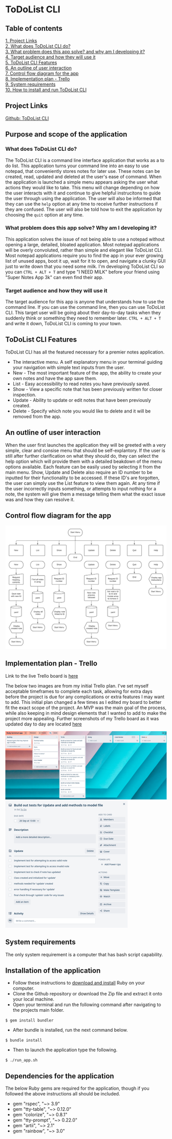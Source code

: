 # ToDoList CLI

## Table of contents

[1. Project Links](#Project-Links)  
[2. What does ToDoList CLI do?](#What-does-ToDoList-CLI-do?)  
[3. What problem does this app solve? and why am I developing it?](#What-problem-does-this-app-solve?-Why-am-I-developing-it?)  
[4. Target audience and how they will use it](#Target-audience-and-how-they-will-use-it)  
[5. ToDoList CLI Features](#ToDoList-CLI-Features)  
[6. An outline of user interaction](#An-outline-of-user-interaction)  
[7. Control flow diagram for the app](#Control-flow-diagram-for-the-app)  
[8. Implementation plan - Trello](#Implementation-plan---Trello)  
[9. System requirements](#System-requirements)  
[10. How to install and run ToDoList CLI](#How-to-install-and-run-ToDoList-CLI)  

## Project Links

[Github: ToDoList CLI](https://github.com/Finbob12/ToDoList-CLI)

## Purpose and scope of the application

### What does ToDoList CLI do?

The ToDoList CLI is a command line interface application that works as a to do list. This application turns your command line into an easy to use notepad, that conveniently stores notes for later use. These notes can be created, read, updated and deleted at the user's ease of command. When the application is launched a simple menu appears asking the user what actions they would like to take. This menu will change depending on how the user interacts with it and continue to give helpful instrucitons to guide the user through using the application. The user will also be informed that they can use the `help` option at any time to receive further instructions if they are confused. The user will also be told how to exit the application by choosing the `quit` option at any time.

### What problem does this app solve? Why am I developing it?

This application solves the issue of not being able to use a notepad without opening a large, detailed, bloated application. Most notepad applications will be overly convoluted, rather than simple and elegant like ToDoList CLI. Most notepad applications require you to find the app in your ever growing list of unused apps, boot it up, wait for it to open, and navigate a clunky GUI just to write down that you need some milk. I'm developing ToDoList CLI so you can `CTRL + ALT + T` and type "I NEED MILK" before your friend using "Super Notes App 3k" can even find their app.

### Target audience and how they will use it

The target audience for this app is anyone that understands how to use the command line. If you can use the command line, then you can use ToDoList CLI. This target user will be going about their day-to-day tasks when they suddenly think or something they need to remember later. `CTRL + ALT + T` and write it down, ToDoList CLI is coming to your town.

## ToDoList CLI Features

ToDoList CLI has all the featured necessary for a premier notes application.

- The interactive menu. A self explanatory menu in your terminal guiding your navigation with simple text inputs from the user.
- New - The most important feature of the app, the ability to create your own notes and have the app save them.
- List - Easy accessibility to read notes you have previously saved.
- Show - View a specific note that has been previously written for closer inspection.
- Update - Ability to update or edit notes that have been previously created.
- Delete - Specify which note you would like to delete and it will be removed from the app.

## An outline of user interaction

When the user first launches the application they will be greeted with a very simple, clear and consise menu that should be self-explantory. If the user is still after further clarification on what they should do, they can select the help option which will provide them with a detailed beakdown of the menu options available.
Each feature can be easily used by selecting it from the main menu. Show, Update and Delete also require an ID number to be inputted for their functionality to be accessed. If these ID's are forgotten, the user can simply use the List feature to view them again.
At any time if the user incorrectly inputs something, or attempts to input nothing for a note, the system will give them a message telling them what the exact issue was and how they can resolve it.

## Control flow diagram for the app

![flowchart](./readme_images/flowchart.png)

## Implementation plan - Trello

Link to the live Trello board is [here](https://trello.com/b/XyIxIzrm/ruby-terminal-app)

The below two images are from my initial Trello plan. I've set myself acceptable timeframes to complete each task, allowing for extra days before the project is due for any complications or extra features I may want to add. This initial plan changed a few times as I edited my board to better fit the exact scope of the project. An MVP was the main goal of the process, while also keeping in mind design elements that I wanted to add to make the project more appealing. Further screenshots of my Trello board as it was updated day to day are located [here](/readme_images/trello)

![24-sep-Trello](./readme_images/trello/24-sep-trello.png) ![24-sep-checklist](./readme_images/trello/24-sep-checklist.png)

## System requirements

The only system requirement is a computer that has bash script capability.

## Installation of the application

- Follow these instructions to [download and install](https://www.ruby-lang.org/en/documentation/installation/) Ruby on your computer.
- Clone the Github repository or download the Zip file and extract it onto your local machine.
- Open your terminal and run the following command after navigating to the projects main folder.

```$ gem install bundler```

- After bundle is installed, run the next command below.

```$ bundle install```

- Then to launch the application type the following.

```$ ./run_app.sh```

## Dependencies for the application

The below Ruby gems are required for the application, though if you followed the above instructions all should be included.

- gem "rspec", "~> 3.9"
- gem "tty-table", "~> 0.12.0"
- gem "colorize", "~> 0.8.1"
- gem "tty-prompt", "~> 0.22.0"
- gem "artii", "~> 2.1"
- gem "rainbow", "~> 3.0"
